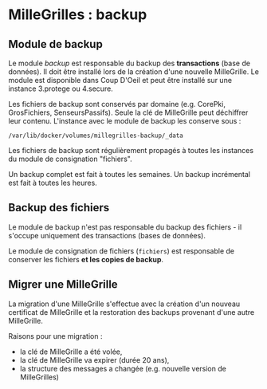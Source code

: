 # MilleGrilles : backup

## Module de backup

Le module _backup_ est responsable du backup des **transactions** (base de données). Il doit être installé lors de la 
création d'une nouvelle MilleGrille. Le module est disponible dans Coup D'Oeil et peut être installé sur une instance
3.protege ou 4.secure.

Les fichiers de backup sont conservés par domaine (e.g. CorePki, GrosFichiers, SenseursPassifs). Seule la clé de
MilleGrille peut déchiffrer leur contenu. L'instance avec le module de backup les conserve sous :

`/var/lib/docker/volumes/millegrilles-backup/_data`

Les fichiers de backup sont régulièrement propagés à toutes les instances du module de consignation "fichiers".

Un backup complet est fait à toutes les semaines. Un backup incrémental est fait à toutes les heures.

## Backup des fichiers

Le module de backup n'est pas responsable du backup des fichiers - il s'occupe uniquement des transactions (bases de 
données).

Le module de consignation de fichiers (`fichiers`) est responsable de conserver les fichiers **et les copies de backup**.

## Migrer une MilleGrille

La migration d'une MilleGrille s'effectue avec la création d'un nouveau certificat de MilleGrille et la restoration
des backups provenant d'une autre MilleGrille. 

Raisons pour une migration : 

- la clé de MilleGrille a été volée,
- la clé de MilleGrille va expirer (durée 20 ans),
- la structure des messages a changée (e.g. nouvelle version de MilleGrilles)


